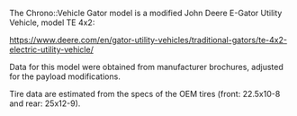 The Chrono::Vehicle Gator model is a modified John Deere E-Gator Utility Vehicle, model TE 4x2:

https://www.deere.com/en/gator-utility-vehicles/traditional-gators/te-4x2-electric-utility-vehicle/

Data for this model were obtained from manufacturer brochures, adjusted for the payload modifications.

Tire data are estimated from the specs of the OEM tires (front: 22.5x10-8 and rear: 25x12-9).
